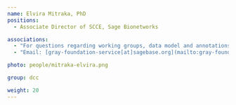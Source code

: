 ```yaml
---
name: Elvira Mitraka, PhD
positions:
  - Associate Director of SCCE, Sage Bionetworks

associations:
  - "For questions regarding working groups, data model and annotations"
  - "Email: [gray-foundation-service[at]sagebase.org](mailto:gray-foundation-service@sagebase.org), include 'working groups' in subject for correct routing"

photo: people/mitraka-elvira.png

group: dcc

weight: 20
---
```

